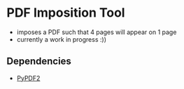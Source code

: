 # PDF Imposition Tool

* imposes a PDF such that 4 pages will appear on 1 page
* currently a work in progress :))


## Dependencies
* [PyPDF2](https://pypi.org/project/PyPDF2/)
